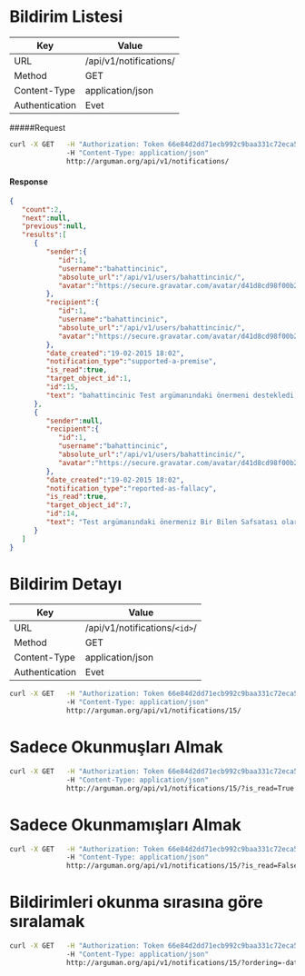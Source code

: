 Bildirim Listesi
========================================

| Key             | Value              |
| ----------------|--------------------|
| URL             | /api/v1/notifications/|
| Method          | GET               |
| Content-Type    | application/json   |
| Authentication  | Evet               |


#####Request

```bash
curl -X GET   -H "Authorization: Token 66e84d2dd71ecb992c9baa331c72eca58f239909"
              -H "Content-Type: application/json"
              http://arguman.org/api/v1/notifications/
```


#### Response

```json
{
   "count":2,
   "next":null,
   "previous":null,
   "results":[
      {
         "sender":{
            "id":1,
            "username":"bahattincinic",
            "absolute_url":"/api/v1/users/bahattincinic/",
            "avatar":"https://secure.gravatar.com/avatar/d41d8cd98f00b204e9800998ecf8427e.jpg?s=80&r=g&d=mm"
         },
         "recipient":{
            "id":1,
            "username":"bahattincinic",
            "absolute_url":"/api/v1/users/bahattincinic/",
            "avatar":"https://secure.gravatar.com/avatar/d41d8cd98f00b204e9800998ecf8427e.jpg?s=80&r=g&d=mm"
         },
         "date_created":"19-02-2015 18:02",
         "notification_type":"supported-a-premise",
         "is_read":true,
         "target_object_id":1,
         "id":15,
         "text": "bahattincinic Test argümanındaki önermeni destekledi."
      },
      {
         "sender":null,
         "recipient":{
            "id":1,
            "username":"bahattincinic",
            "absolute_url":"/api/v1/users/bahattincinic/",
            "avatar":"https://secure.gravatar.com/avatar/d41d8cd98f00b204e9800998ecf8427e.jpg?s=80&r=g&d=mm"
         },
         "date_created":"19-02-2015 18:02",
         "notification_type":"reported-as-fallacy",
         "is_read":true,
         "target_object_id":7,
         "id":14,
         "text": "Test argümanındaki önermeniz Bir Bilen Safsatası olarak bildirildi."
      }
   ]
}
```

Bildirim Detayı
========================================

| Key             | Value              |
| ----------------|--------------------|
| URL             | /api/v1/notifications/`<id>`/|
| Method          | GET               |
| Content-Type    | application/json   |
| Authentication  | Evet               |

```bash
curl -X GET   -H "Authorization: Token 66e84d2dd71ecb992c9baa331c72eca58f239909"
              -H "Content-Type: application/json"
              http://arguman.org/api/v1/notifications/15/
```

Sadece Okunmuşları Almak
========================================

```bash
curl -X GET   -H "Authorization: Token 66e84d2dd71ecb992c9baa331c72eca58f239909"
              -H "Content-Type: application/json"
              http://arguman.org/api/v1/notifications/15/?is_read=True
```


Sadece Okunmamışları Almak
========================================

```bash
curl -X GET   -H "Authorization: Token 66e84d2dd71ecb992c9baa331c72eca58f239909"
              -H "Content-Type: application/json"
              http://arguman.org/api/v1/notifications/15/?is_read=False
```

Bildirimleri okunma sırasına göre sıralamak
========================================

```bash
curl -X GET   -H "Authorization: Token 66e84d2dd71ecb992c9baa331c72eca58f239909"
              -H "Content-Type: application/json"
              http://arguman.org/api/v1/notifications/15/?ordering=-date_created
```
